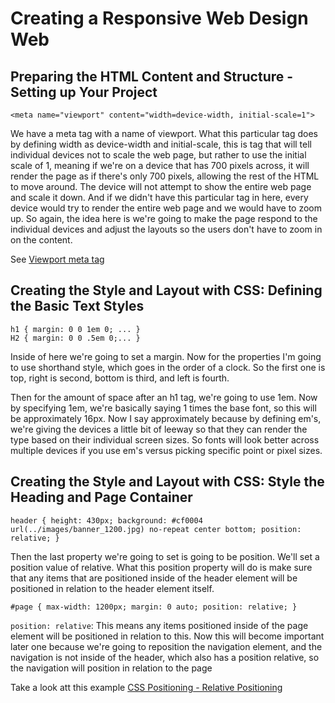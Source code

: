 # Creating a Responsive Web Design Web


## Preparing the HTML Content and Structure - Setting up Your Project

`<meta name="viewport" content="width=device-width, initial-scale=1">`

We have a meta tag with a name of viewport. What this particular tag does by defining width as device-width
and initial-scale, this is tag that will tell individual devices not to scale the web page, but rather to use
the initial scale of 1, meaning if we're on a device that has 700 pixels across, it will render the page as
if there's only 700 pixels, allowing the rest of the HTML to move around. The device will not attempt to show
the entire web page and scale it down. And if we didn't have this particular tag in here, every device would
try to render the entire web page and we would have to zoom up. So again, the idea here is we're going
to make the page respond to the individual devices and adjust the layouts so the users don't have
to zoom in on the content.

See [Viewport meta tag](https://developer.mozilla.org/en-US/docs/Mozilla/Mobile/Viewport_meta_tag)


## Creating the Style and Layout with CSS: Defining the Basic Text Styles

```
h1 { margin: 0 0 1em 0; ... }
H2 { margin: 0 0 .5em 0;... }
```

Inside of here we're going to set a margin. Now for the properties I'm going to use shorthand style, which goes in the order of a clock. So the first one is top, right is second, bottom is third, and left is fourth.

Then for the amount of space after an h1 tag, we're going to use 1em. Now by specifying 1em, we're basically saying 1 times the base font, so this will be approximately 16px. Now I say approximately because by defining em's, we're giving the devices a little bit of leeway so that they can render the type based on their individual screen sizes. So fonts will look better across multiple devices if you use em's versus picking specific point or pixel sizes.

## Creating the Style and Layout with CSS: Style the Heading and Page Container

```
header { height: 430px; background: #cf0004 url(../images/banner_1200.jpg) no-repeat center bottom; position: relative; }
```
Then the last property we're going to set is going to be position. We'll set a position value of relative. What this position property will do is make sure that any items that are positioned inside of the header element will be positioned in relation to the header element itself. 

```
#page { max-width: 1200px; margin: 0 auto; position: relative; }
```

`position: relative`: This means any items positioned inside of the page element will be positioned in relation to this. Now this will become important later one because we're going to reposition the navigation element, and the navigation is not inside of the header, which also has a position relative, so the navigation will position in relation to the page

Take a look att this example [CSS Positioning - Relative Positioning](https://codepen.io/jalanya/pen/pLEzJJ)